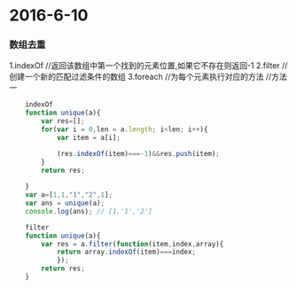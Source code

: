 # 2016-6-10

### 数组去重
1.indexOf //返回该数组中第一个找到的元素位置,如果它不存在则返回-1
2.filter // 创建一个新的匹配过滤条件的数组
3.foreach //为每个元素执行对应的方法
//方法一
```javascript
    indexOf
    function unique(a){
        var res=[];
        for(var i = 0,len = a.length; i<len; i++){
            var item = a[i];

            (res.indexOf(item)===-1)&&res.push(item);
        }
        return res;
        
    }
    var a=[1,1,"1","2",1];
    var ans = unique(a);
    console.log(ans); // [1,'1','2']

    filter
    function unique(a){
        var res = a.filter(function(item,index,array){
            return array.indexOf(item)===index;
            });
        return res;
    }
